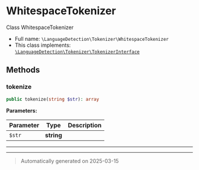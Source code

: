 
# WhitespaceTokenizer

Class WhitespaceTokenizer



* Full name: `\LanguageDetection\Tokenizer\WhitespaceTokenizer`
* This class implements:
[`\LanguageDetection\Tokenizer\TokenizerInterface`](./TokenizerInterface.md)




## Methods


### tokenize



```php
public tokenize(string $str): array
```








**Parameters:**

| Parameter | Type | Description |
|-----------|------|-------------|
| `$str` | **string** |  |





***


***
> Automatically generated on 2025-03-15
